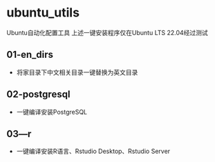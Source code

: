 # ubuntu_utils
Ubuntu自动化配置工具
上述一键安装程序仅在Ubuntu LTS 22.04经过测试

## 01-en_dirs
- 将家目录下中文相关目录一键替换为英文目录

## 02-postgresql
- 一键编译安装PostgreSQL

## 03—r
- 一键编译安装R语言、Rstudio Desktop、Rstudio Server
